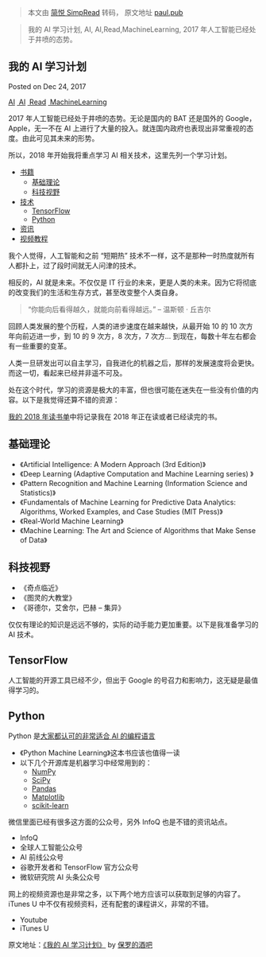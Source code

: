 > 本文由 [简悦 SimpRead](http://ksria.com/simpread/) 转码， 原文地址 [paul.pub](https://paul.pub/ai-plan/)

> 我的 AI 学习计划, AI, AI,Read,MachineLearning, 2017 年人工智能已经处于井喷的态势。

我的 AI 学习计划
----------

Posted on Dec 24, 2017

 [AI](https://paul.pub/category/#AI) [ AI](https://paul.pub/tags/#AI) [ Read](https://paul.pub/tags/#Read) [ MachineLearning](https://paul.pub/tags/#MachineLearning)

2017 年人工智能已经处于井喷的态势。无论是国内的 BAT 还是国外的 Google，Apple，无一不在 AI 上进行了大量的投入。就连国内政府也表现出非常重视的态度。由此可见其未来的形势。

所以，2018 年开始我将重点学习 AI 相关技术，这里先列一个学习计划。

*   [书籍](#id-书籍)
    *   [基础理论](#id-基础理论)
    *   [科技视野](#id-科技视野)
*   [技术](#id-技术)
    *   [TensorFlow](#id-tensorflow)
    *   [Python](#id-python)
*   [资讯](#id-资讯)
*   [视频教程](#id-视频教程)

我个人觉得，人工智能和之前 “短期热” 技术不一样，这不是那种一时热度就所有人都扑上，过了段时间就无人问津的技术。

相反的，AI 就是未来。不仅仅是 IT 行业的未来，更是人类的未来。因为它将彻底的改变我们的生活和生存方式，甚至改变整个人类自身。

> “你能向后看得越久，就能向前看得越远。” – 温斯顿 · 丘吉尔

回顾人类发展的整个历程，人类的进步速度在越来越快，从最开始 10 的 10 次方年向前迈进一步，到 10 的 9 次方，8 次方，7 次方… 到现在，每数十年左右都会有一些重要的变革。

人类一旦研发出可以自主学习，自我进化的机器之后，那样的发展速度将会更快。而这一切，看起来已经并非遥不可及。

处在这个时代，学习的资源是极大的丰富，但也很可能在迷失在一些没有价值的内容。以下是我觉得还算不错的资源：

[我的 2018 年读书单](https://paul.pub/2018-read/)中将记录我在 2018 年正在读或者已经读完的书。

基础理论
----

*   《Artificial Intelligence: A Modern Approach (3rd Edition)》
*   《Deep Learning (Adaptive Computation and Machine Learning series) 》
*   《Pattern Recognition and Machine Learning (Information Science and Statistics)》
*   《Fundamentals of Machine Learning for Predictive Data Analytics: Algorithms, Worked Examples, and Case Studies (MIT Press)》
*   《Real-World Machine Learning》
*   《Machine Learning: The Art and Science of Algorithms that Make Sense of Data》

科技视野
----

*   《奇点临近》
*   《图灵的大教堂》
*   《哥德尔，艾舍尔，巴赫 – 集异》

仅仅有理论的知识是远远不够的，实际的动手能力更加重要。以下是我准备学习的 AI 技术。

TensorFlow
----------

人工智能的开源工具已经不少，但出于 Google 的号召力和影响力，这无疑是最值得学习的。

Python
------

Python 是[大家都认可的非常适合 AI 的编程语言](http://www.dlworld.cn/ZiLiaoXiaZai/4959.html)

*   《Python Machine Learning》这本书应该也值得一读
*   以下几个开源库是机器学习中经常用到的：
    *   [NumPy](http://www.numpy.org/)
    *   [SciPy](https://www.scipy.org/)
    *   [Pandas](https://pandas.pydata.org/)
    *   [Matplotlib](https://matplotlib.org/)
    *   [scikit-learn](http://scikit-learn.org/stable/)

微信里面已经有很多这方面的公众号，另外 InfoQ 也是不错的资讯站点。

*   InfoQ
*   全球人工智能公众号
*   AI 前线公众号
*   谷歌开发者和 TensorFlow 官方公众号
*   微软研究院 AI 头条公众号

网上的视频资源也是非常之多，以下两个地方应该可以获取到足够的内容了。iTunes U 中不仅有视频资料，还有配套的课程讲义，非常的不错。

*   Youtube
*   iTunes U

原文地址：[《我的 AI 学习计划》](https://paul.pub/ai-plan/) by [保罗的酒吧](https://paul.pub/)